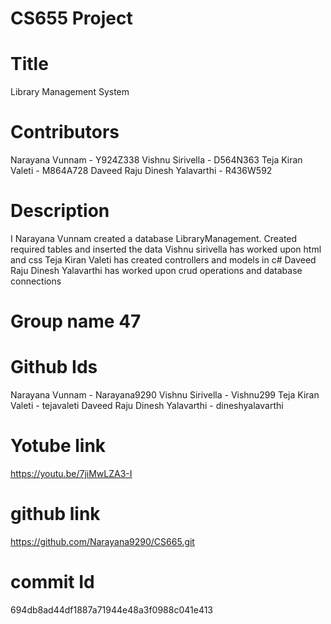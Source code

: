 # CS655 Project
# Title
Library Management System
# Contributors
Narayana Vunnam - Y924Z338
Vishnu Sirivella - D564N363
Teja Kiran Valeti - M864A728
Daveed Raju Dinesh Yalavarthi - R436W592
# Description
I Narayana Vunnam created a database LibraryManagement. Created required tables and inserted the data
Vishnu sirivella has worked upon html and css
Teja Kiran Valeti has created controllers and models in c#
Daveed Raju Dinesh Yalavarthi has worked upon crud operations and database connections
# Group name 47
# Github Ids
Narayana Vunnam - Narayana9290
Vishnu Sirivella - Vishnu299
Teja Kiran Valeti - tejavaleti
Daveed Raju Dinesh Yalavarthi - dineshyalavarthi
# Yotube link
https://youtu.be/7jiMwLZA3-I
# github link
https://github.com/Narayana9290/CS665.git
# commit Id 
694db8ad44df1887a71944e48a3f0988c041e413
